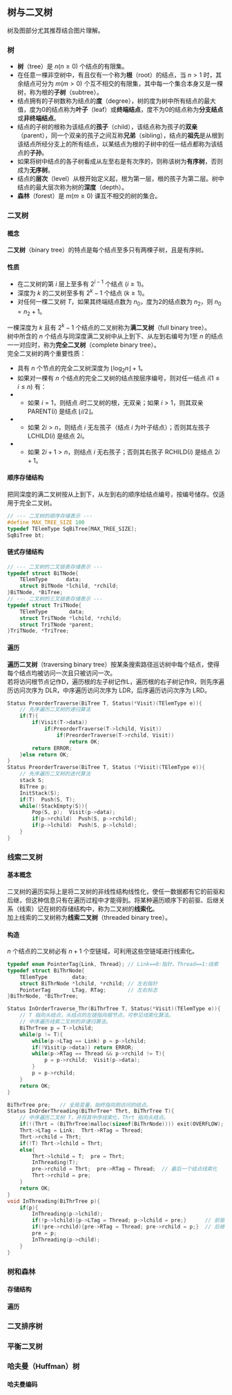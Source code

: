 ## 树与二叉树
树及图部分尤其推荐结合图片理解。

### 树
* **树**（tree）是 $n(n\geq 0)$ 个结点的有限集。  
* 在任意一棵非空树中，有且仅有一个称为**根**（root）的结点，当 $n>1$ 时，其余结点可分为 $m(m>0)$ 个互不相交的有限集，其中每一个集合本身又是一棵树，称为根的**子树**（subtree）。  
* 结点拥有的子树数称为结点的**度**（degree），树的度为树中所有结点的最大值，度为0的结点称为**叶子**（leaf）或**终端结点**，度不为0的结点称为**分支结点**或**非终端结点**。  
* 结点的子树的根称为该结点的**孩子**（child），该结点称为孩子的**双亲**（parent），同一个双亲的孩子之间互称**兄弟**（sibling），结点的**祖先**是从根到该结点所经分支上的所有结点，以某结点为根的子树中的任一结点都称为该结点的**子孙**。  
* 如果将树中结点的各子树看成从左至右是有次序的，则称该树为**有序树**，否则成为**无序树**。  
* 结点的**层次**（level）从根开始定义起，根为第一层，根的孩子为第二层。树中结点的最大层次称为树的**深度**（depth）。
* **森林**（forest）是 $m(m\geq 0)$ 课互不相交的树的集合。

### 二叉树
#### 概念
**二叉树**（binary tree）的特点是每个结点至多只有两棵子树，且是有序树。  

#### 性质
* 在二叉树的第 $i$ 层上至多有 $2^{i-1}$ 个结点 $(i\geq 1)$。
* 深度为 $k$ 的二叉树至多有 $2^k-1$ 个结点 $(k\geq 1)$。
* 对任何一棵二叉树 $T$，如果其终端结点数为 $n_0$，度为2的结点数为 $n_2$，则 $n_0=n_2+1$。

一棵深度为 $k$ 且有 $2^k-1$ 个结点的二叉树称为**满二叉树**（full binary tree）。  
树中所含的 $n$ 个结点与同深度满二叉树中从上到下、从左到右编号为1至 $n$ 的结点一一对应时，称为**完全二叉树**（complete binary tree）。  
完全二叉树的两个重要性质：
* 具有 $n$ 个节点的完全二叉树深度为 $\lfloor \log_2n \rfloor+1$。
* 如果对一棵有 $n$ 个结点的完全二叉树的结点按层序编号，则对任一结点 $i(1\leq i \leq n)$ 有：
* * 如果 $i=1$，则结点 $i$时二叉树的根，无双亲；如果 $i>1$，则其双亲 PARENT($i$) 是结点 $\lfloor i/2 \rfloor$。
* * 如果 $2i>n$，则结点 $i$ 无左孩子（结点 $i$ 为叶子结点）；否则其左孩子 LCHILD($i$) 是结点 $2i$。
* * 如果 $2i+1>n$，则结点 $i$ 无右孩子；否则其右孩子 RCHILD($i$) 是结点 $2i+1$。

#### 顺序存储结构
把同深度的满二叉树按从上到下，从左到右的顺序给结点编号，按编号储存。仅适用于完全二叉树。
``` c
// --- 二叉树的顺序存储表示 ---
#define MAX_TREE_SIZE 100
typedef TElemType SqBiTree[MAX_TREE_SIZE];
SqBiTree bt;
```

#### 链式存储结构
``` c
// --- 二叉树的二叉链表存储表示 ---
typedef struct BiTNode{
    TElemType      data;
    struct BiTNode *lchild, *rchild;
}BiTNode, *BiTree;
// --- 二叉树的三叉链表存储表示 ---
typedef struct TriTNode{
    TElemType       data;
    struct TriTNode *lchild, *rchild;
    struct TriTNode *parent;
}TriTNode, *TriTree;
```

#### 遍历
**遍历二叉树**（traversing binary tree）按某条搜索路径巡访树中每个结点，使得每个结点均被访问一次且只被访问一次。  
若将访问根节点记作D，遍历根的左子树记作L，遍历根的右子树记作R，则先序遍历访问次序为 DLR，中序遍历访问次序为 LDR，后序遍历访问次序为 LRD。
``` c
Status PreorderTraverse(BiTree T, Status(*Visit)(TElemType e)){
    // 先序遍历二叉树的递归算法
    if(T){
        if(Visit(T->data))
            if(PreorderTraverse(T->lchild, Visit))
                if(PreorderTraverse(T->rchild, Visit))
                    return OK;
        return ERROR;
    }else return OK;
}
Status PreorderTraverse(BiTree T, Status (*Visit)(TElemType e)){
    // 先序遍历二叉树的迭代算法
    stack S;
    BiTree p;
    InitStack(S);
    if(T)  Push(S, T);
    while(!StackEmpty(S)){
        Pop(S, p);  Visit(p->data);
        if(p->rchild)  Push(S, p->rchild);
        if(p->lchild)  Push(S, p->lchild);
    }
}
```

### 线索二叉树
#### 基本概念
二叉树的遍历实际上是将二叉树的非线性结构线性化，使任一数据都有它的前驱和后继，但这种信息只有在遍历过程中才能得到。将某种遍历顺序下的前驱、后继关系（线索）记在树的存储结构中，称为二叉树的**线索化**。  
加上线索的二叉树称为**线索二叉树**（threaded binary tree）。

#### 构造
$n$ 个结点的二叉树必有 $n+1$ 个空链域，可利用这些空链域进行线索化。
``` c
typedef enum PointerTag{Link, Thread}; // Link==0:指针，Thread==1:线索
typedef struct BiThrNode{
    TElemType        data;
    struct BiThrNode *lchild, *rchild; // 左右指针
    PointerTag       LTag, RTag;       // 左右标志
}BiThrNode, *BiThrTree;

Status InOrderTraverse_Thr(BiThrTree T, Status(*Visit)(TElemType e)){
    // T 指向头结点，头结点的左链指向根节点，可参见线索化算法。
    // 中序遍历线索二叉树的非递归算法。
    BiThrTree p = T->lchild;
    while(p != T){
        while(p->LTag == Link) p = p->lchild;
        if(!Visit(p->data)) return ERROR;
        while(p->RTag == Thread && p->rchild != T){
            p = p->rchild;  Visit(p->data);
        }
        p = p->rchild;
    }
    return OK;
}

BiThrTree pre;   // 全局变量，始终指向刚访问的结点。
Status InOrderThreading(BiThrTree* Thrt, BiThrTree T){
    // 中序遍历二叉树 T，并将其中序线索化，Thrt 指向头结点。
    if(!(Thrt = (BiThrTree)malloc(sizeof(BiThrNode)))) exit(OVERFLOW);
    Thrt->LTag = Link;  Thrt->RTag = Thread;
    Thrt->rchild = Thrt;
    if(!T) Thrt->lchild = Thrt;
    else{
        Thrt->lchild = T;  pre = Thrt;
        InThreading(T);
        pre->rchild = Thrt;  pre->RTag = Thread;  // 最后一个结点线索化
        Thrt->rchild = pre;
    }
    return OK;
}
void InThreading(BiThrTree p){
    if(p){
        InThreading(p->lchild);
        if(!p->lchild){p->LTag = Thread; p->lchild = pre;}      // 前驱线索
        if(!pre->rchild){pre->RTag = Thread; pre->rchild = p;}  // 后继线索
        pre = p;
        InThreading(p->child);
    }
}
```

### 树和森林
#### 存储结构
#### 遍历

### 二叉排序树

### 平衡二叉树

### 哈夫曼（Huffman）树
#### 哈夫曼编码
